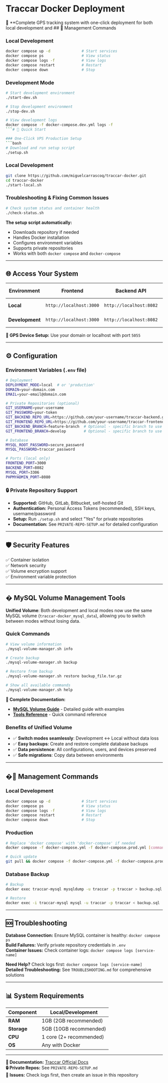 # Traccar Docker Deployment

🚀 **Complete GPS tracking system with one-click deployment for both local development and ## 🔧 Management Commands

### Local Development
```bash
docker compose up -d              # Start services
docker compose ps                 # View status  
docker compose logs -f            # View logs
docker compose restart            # Restart
docker compose down               # Stop
```

### Development Mode
```bash
# Start development environment
./start-dev.sh

# Stop development environment  
./stop-dev.sh

# View development logs
docker compose -f docker-compose.dev.yml logs -f
```# 🚀 Quick Start

### One-Click VPS Production Setup
```bash
# Download and run setup script
./setup.sh
```

### Local Development
```bash
git clone https://github.com/miguelcarrascoq/traccar-docker.git
cd traccar-docker
./start-local.sh
```

### Troubleshooting & Fixing Common Issues
```bash
# Check system status and container health
./check-status.sh
```

**The setup script automatically:**
- Downloads repository if needed
- Handles Docker installation  
- Configures environment variables
- Supports private repositories
- Works with both `docker compose` and `docker-compose`

---

## 🌐 Access Your System

| Environment | Frontend | Backend API | Database Admin | Default Login |
|------------|----------|-------------|----------------|---------------|
| **Local** | `http://localhost:3000` | `http://localhost:8082` | `http://localhost:8080` | admin / admin |
| **Development** | `http://localhost:3000` | `http://localhost:8082` | `http://localhost:8080` | admin / admin |

**📱 GPS Device Setup:** Use your domain or localhost with port `5055`

---

## ⚙️ Configuration

### Environment Variables (`.env` file)
```bash
# Deployment
DEPLOYMENT_MODE=local  # or 'production'
DOMAIN=your-domain.com
EMAIL=your-email@domain.com

# Private Repositories (optional)
GIT_USERNAME=your-username
GIT_PASSWORD=your-token
GIT_BACKEND_REPO_URL=https://github.com/your-username/traccar-backend.git
GIT_FRONTEND_REPO_URL=https://github.com/your-username/traccar-frontend.git
GIT_BACKEND_BRANCH=feature-branch  # Optional - specific branch to use
GIT_FRONTEND_BRANCH=develop        # Optional - specific branch to use

# Database
MYSQL_ROOT_PASSWORD=secure_password
MYSQL_PASSWORD=traccar_password

# Ports (local only)
FRONTEND_PORT=3000
BACKEND_PORT=8082
MYSQL_PORT=3306
PHPMYADMIN_PORT=8080
```

### 🔒 Private Repository Support
- **Supported:** GitHub, GitLab, Bitbucket, self-hosted Git
- **Authentication:** Personal Access Tokens (recommended), SSH keys, username/password
- **Setup:** Run `./setup.sh` and select "Yes" for private repositories
- **Documentation:** See `PRIVATE-REPO-SETUP.md` for detailed configuration

---

## 🛡️ Security Features
✅ Container isolation  
✅ Network security  
✅ Volume encryption support  
✅ Environment variable protection  

---

## �️ MySQL Volume Management Tools

**Unified Volume**: Both development and local modes now use the same MySQL volume (`traccar-docker_mysql_data`), allowing you to switch between modes without losing data.

### Quick Commands
```bash
# View volume information
./mysql-volume-manager.sh info

# Create backup
./mysql-volume-manager.sh backup

# Restore from backup
./mysql-volume-manager.sh restore backup_file.tar.gz

# Show all available commands
./mysql-volume-manager.sh help
```

**📖 Complete Documentation:**
- **[MySQL Volume Guide](MYSQL-VOLUME-GUIDE.md)** - Detailed guide with examples
- **[Tools Reference](TOOLS-REFERENCE.md)** - Quick command reference

### Benefits of Unified Volume
- ✅ **Switch modes seamlessly**: Development ↔ Local without data loss
- ✅ **Easy backups**: Create and restore complete database backups  
- ✅ **Data persistence**: All configurations, users, and devices preserved
- ✅ **Safe migrations**: Copy data between environments

---

## �🔧 Management Commands

### Local Development
```bash
docker compose up -d              # Start services
docker compose ps                 # View status  
docker compose logs -f            # View logs
docker compose restart            # Restart
docker compose down               # Stop
```

### Production
```bash
# Replace 'docker compose' with 'docker-compose' if needed
docker compose -f docker-compose.yml -f docker-compose.prod.yml [command]

# Quick update
git pull && docker compose -f docker-compose.yml -f docker-compose.prod.yml up -d --build
```

### Database Backup
```bash
# Backup
docker exec traccar-mysql mysqldump -u traccar -p traccar > backup.sql

# Restore  
docker exec -i traccar-mysql mysql -u traccar -p traccar < backup.sql
```

---

## 🆘 Troubleshooting

**Database Connection:** Ensure MySQL container is healthy: `docker compose ps`  
**Build Failures:** Verify private repository credentials in `.env`  
**Container Issues:** Check container logs: `docker compose logs [service-name]`  

**Need Help?** Check logs first: `docker compose logs [service-name]`  
**Detailed Troubleshooting:** See `TROUBLESHOOTING.md` for comprehensive solutions

---

## 📊 System Requirements

| Component | Local/Development | 
|-----------|-------------------|
| **RAM** | 1GB (2GB recommended) |
| **Storage** | 5GB (10GB recommended) |
| **CPU** | 1 core (2+ recommended) |
| **OS** | Any with Docker |

---

**📖 Documentation:** [Traccar Official Docs](https://www.traccar.org/documentation/)  
**🔒 Private Repos:** See `PRIVATE-REPO-SETUP.md`  
**🐛 Issues:** Check logs first, then create an issue in this repository